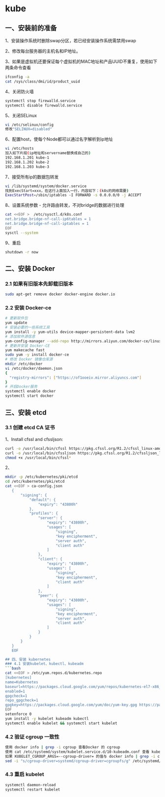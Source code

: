 # kube
## 一、安装前的准备
1、安装操作系统时删除swap分区，若已经安装操作系统需禁用swap

2、修改每台服务器的主机名和IP地址。

3、如果是虚拟机还要保证每个虚拟机的MAC地址和产品UUID不重复，使用如下两条命令查看
```bash
ifconfig -a
cat /sys/class/dmi/id/product_uuid
```
4、关闭防火墙
```bash
systemctl stop firewalld.service
systemctl disable firewalld.service
```
5、关闭SELinux
```bash
vi /etc/selinux/config
修改"SELINUX=disabled"
```
6、配置host，使每个Node都可以通过名字解析到ip地址
```bash
vi /etc/hosts
加入如下片段(ip地址和servername替换成自己的)
192.168.1.201 kube-1
192.168.1.202 kube-2
192.168.1.203 kube-3
```
7、接受所有ip的数据包转发
```bash
vi /lib/systemd/system/docker.service
找到ExecStart=xxx，在这行上面加入一行，内容如下：(k8s的网络需要)
ExecStartPost=/sbin/iptables -I FORWARD -s 0.0.0.0/0 -j ACCEPT
```
8、设置系统参数 - 允许路由转发，不对bridge的数据进行处理
```bash
cat <<EOF >  /etc/sysctl.d/k8s.conf
net.bridge.bridge-nf-call-ip6tables = 1
net.bridge.bridge-nf-call-iptables = 1
EOF
sysctl --system
```
9、重启
```bash
shutdown -r now
```

## 二、安装 Docker
### 2.1 如果有旧版本先卸载旧版本
```bash
sudo apt-get remove docker docker-engine docker.io
```
### 2.2 安装 Docker-ce
```bash
# 更新软件包
yum update
# 安装必要的一些系统工具
yum install -y yum-utils device-mapper-persistent-data lvm2
# 添加软件源信息
yum-config-manager --add-repo http://mirrors.aliyun.com/docker-ce/linux/centos/docker-ce.repo
# 更新并安装 Docker-CE
yum makecache fast
sudo yum -y install docker-ce
# 修改 Docker 镜像仓库源
mkdir /etc/docker
vi /etc/docker/daemon.json
{
  "registry-mirrors": ["https://of1ooeiv.mirror.aliyuncs.com"]
}
# 开启Docker服务
systemctl enable docker
systemctl start docker
```
## 三、安装 etcd
### 3.1 创建 etcd CA 证书
1、Install cfssl and cfssljson:
```bash
curl -o /usr/local/bin/cfssl https://pkg.cfssl.org/R1.2/cfssl_linux-amd64
curl -o /usr/local/bin/cfssljson https://pkg.cfssl.org/R1.2/cfssljson_linux-amd64
chmod +x /usr/local/bin/cfssl*
```
2、
```bash
mkdir -p /etc/kubernetes/pki/etcd
cd /etc/kubernetes/pki/etcd
cat <<EOF > ca-config.json
   {
       "signing": {
           "default": {
               "expiry": "43800h"
           },
           "profiles": {
               "server": {
                   "expiry": "43800h",
                   "usages": [
                       "signing",
                       "key encipherment",
                       "server auth",
                       "client auth"
                   ]
               },
               "client": {
                   "expiry": "43800h",
                   "usages": [
                       "signing",
                       "key encipherment",
                       "client auth"
                   ]
               },
               "peer": {
                   "expiry": "43800h",
                   "usages": [
                       "signing",
                       "key encipherment",
                       "server auth",
                       "client auth"
                   ]
               }
           }
       }
   }
   EOF

## 四、安装 kubernetes
### 4.1 安装kubelet、kubectl、kubeadm
```bash
cat <<EOF > /etc/yum.repos.d/kubernetes.repo
[kubernetes]
name=Kubernetes
baseurl=https://packages.cloud.google.com/yum/repos/kubernetes-el7-x86_64
enabled=1
gpgcheck=1
repo_gpgcheck=1
gpgkey=https://packages.cloud.google.com/yum/doc/yum-key.gpg https://packages.cloud.google.com/yum/doc/rpm-package-key.gpg
EOF
setenforce 0
yum install -y kubelet kubeadm kubectl
systemctl enable kubelet && systemctl start kubelet
```
### 4.2 验证 cgroup 一致性
```bash
使用 docker info | grep -i cgroup 查看Docker 的 cgroup
使用 cat /etc/systemd/system/kubelet.service.d/10-kubeadm.conf 查看 kubeadm 使用的 cgroup
如果 KUBELET_CGROUP_ARGS=--cgroup-driver= 的值与 docker info | grep -i cgroup 的值不一致，则使用以下命令修正
sed -i "s/cgroup-driver=systemd/cgroup-driver=cgroupfs/g" /etc/systemd/system/kubelet.service.d/10-kubeadm.conf
```
### 4.3 重启 kubelet
```bash
systemctl daemon-reload
systemctl restart kubelet
```

